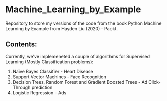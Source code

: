 # Machine_Learning_by_Example
Repository to store my versions of the code from the book Python Machine Learning by Example from Hayden Liu (2020) - Packt. 

## Contents:
Currently, we've implemeneted a couple of algorithms for Supervised Learning (Mostly Classification problems): 
1. Naïve Bayes Classifier - Heart Disease 
2. Support Vector Machines - Face Recognition
3. Decision Trees, Random Forest and Gradient Boosted Trees - Ad Click-Through prediction
4. Logistic Regression - Ads